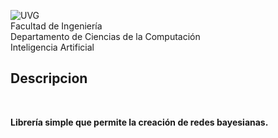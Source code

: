 ![UVG](https://res.cloudinary.com/webuvg/image/upload/f_auto/v1551291412/WEB/institucional/logouvg.png) <br>
Facultad de Ingeniería <br>
Departamento de Ciencias de la Computación <br>
Inteligencia Artificial <br>

## Descripcion

<br>

**Librería simple que permite la creación de redes bayesianas.** <br>
<br>